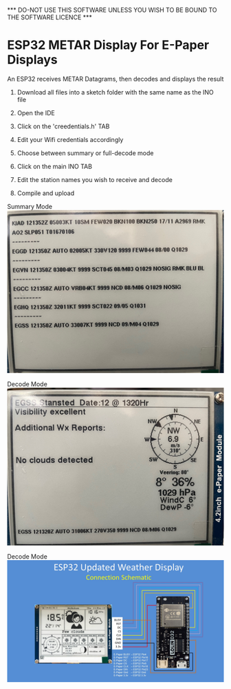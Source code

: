 *** DO-NOT USE THIS SOFTWARE UNLESS YOU WISH TO BE BOUND TO THE SOFTWARE LICENCE ***

# ESP32 METAR Display For E-Paper Displays
An ESP32 receives METAR Datagrams, then decodes and displays the result

1. Download all files into a sketch folder with the same name as the INO file

2. Open the IDE

3. Click on the 'creedentials.h' TAB

4. Edit your Wifi credentials accordingly

5. Choose between summary or full-decode mode

6. Click on the main INO TAB

7. Edit the station names you wish to receive and decode

8. Compile and upload

Summary Mode
![alt_text, width="300"](/SummaryMode.jpg)

Decode Mode
![alt_text, width="300"](/DecodeMode.jpg)

Decode Mode
![alt_text, width="300"](/Schematic.jpg)

